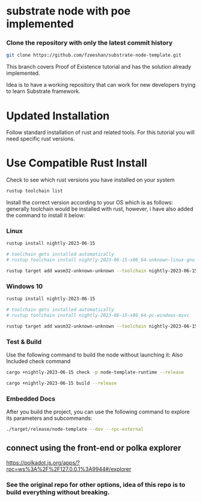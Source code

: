
# substrate node with poe implemented

### Clone the repository with only the latest commit history
```sh
git clone https://github.com/fzeeshan/substrate-node-template.git
```
This branch covers Proof of Existence tutorial and has the solution already implemented. 

Idea is to have a working repository that can work for new developers trying to learn Substrate framework.
# Updated Installation
Follow standard installation of rust and related tools. For this tutorial you will need specific rust versions.
# Use Compatible Rust Install
Check to see which rust versions you have installed on your system
```sh
rustup toolchain list
```
Install the correct version according to your OS which is as follows:
generally toolchain would be installed with rust, however, i have also added the command to install it below:
### Linux
```sh
rustup install nightly-2023-06-15
```
```sh
# toolchain gets installed automatically
# rustup toolchain install nightly-2023-06-15-x86_64-unknown-linux-gnu
```
```sh
rustup target add wasm32-unknown-unknown --toolchain nightly-2023-06-15-x86_64-unknown-linux-gnu
```
### Windows 10
```sh
rustup install nightly-2023-06-15
```
```sh
# toolchain gets installed automatically
# rustup toolchain install nightly-2023-06-15-x86_64-pc-windows-msvc
```
```sh
rustup target add wasm32-unknown-unknown --toolchain nightly-2023-06-15-x86_64-pc-windows-msvc
```

### Test & Build

Use the following command to build the node without launching it:
Also Included check command
```sh
cargo +nightly-2023-06-15 check -p node-template-runtime --release
```
```sh
cargo +nightly-2023-06-15 build --release
```

### Embedded Docs

After you build the project, you can use the following command to explore its parameters and subcommands:

```sh
./target/release/node-template --dev --rpc-external
```
## connect using the front-end or polka explorer
https://polkadot.js.org/apps/?rpc=ws%3A%2F%2F127.0.0.1%3A9944#/explorer

### See the original repo for other options, idea of this repo is to build everything without breaking.
